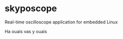 skyposcope
==========

Real-time oscilloscope application for embedded Linux

Ha ouais vas y ouais

